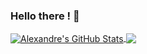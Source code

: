 ### Hello there ! 👋

<a href="https://github.com/AlexandreLascaux/AlexandreLascaux">
  <img align="center" src="https://github-readme-stats.vercel.app/api?username=AlexandreLascaux&show_icons=true&theme=github_dark&count_private=true" alt="Alexandre's GitHub Stats" />
</a>
<a href="https://github.com/AlexandreLascaux/AlexandreLascaux">
  <img align="center" src="https://github-readme-stats.vercel.app/api/top-langs/?username=AlexandreLascaux&theme=github_dark" />
</a>

<!--
**AlexandreLascaux/AlexandreLascaux** is a ✨ _special_ ✨ repository because its `README.md` (this file) appears on your GitHub profile.

Here are some ideas to get you started:

- 🔭 I’m currently working on ...
- 🌱 I’m currently learning ...
- 👯 I’m looking to collaborate on ...
- 🤔 I’m looking for help with ...
- 💬 Ask me about ...
- 📫 How to reach me: ...
- 😄 Pronouns: ...
- ⚡ Fun fact: ...
-->
